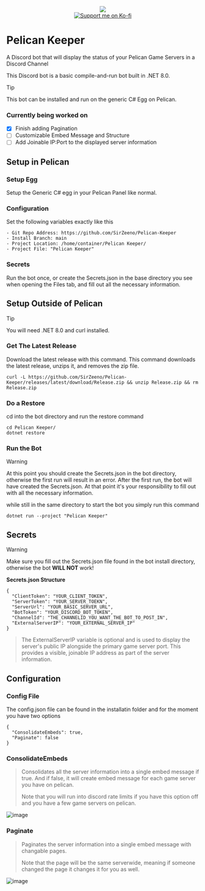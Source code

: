 <p align="center">
  <img src="https://github.com/user-attachments/assets/3eb050aa-40c6-496f-94a3-8404987a6bf6"/><br>
  <a href="https://ko-fi.com/sirzeeno" target="_blank">
    <img src="https://ko-fi.com/img/githubbutton_sm.svg" alt="Support me on Ko-fi" />
  </a>
</p>

# Pelican Keeper
A Discord bot that will display the status of your Pelican Game Servers in a Discord Channel

This Discord bot is a basic compile-and-run bot built in .NET 8.0.
> [!TIP]
> This bot can be installed and run on the generic C# Egg on Pelican.

### Currently being worked on
- [x] Finish adding Pagination
- [ ] Customizable Embed Message and Structure
- [ ] Add Joinable IP:Port to the displayed server information

## Setup in Pelican

### Setup Egg

Setup the Generic C# egg in your Pelican Panel like normal.

### Configuration

Set the following variables exactly like this
```
- Git Repo Address: https://github.com/SirZeeno/Pelican-Keeper
- Install Branch: main
- Project Location: /home/container/Pelican Keeper/
- Project File: "Pelican Keeper"
```
### Secrets

Run the bot once, or create the Secrets.json in the base directory you see when opening the Files tab, and fill out all the necessary information.

## Setup Outside of Pelican
> [!TIP]
> You will need .NET 8.0 and curl installed.

### Get The Latest Release

Download the latest release with this command. This command downloads the latest release, unzips it, and removes the zip file.
```
curl -L https://github.com/SirZeeno/Pelican-Keeper/releases/latest/download/Release.zip && unzip Release.zip && rm Release.zip
```

### Do a Restore

cd into the bot directory and run the restore command
```
cd Pelican Keeper/
dotnet restore
```

### Run the Bot
> [!WARNING]
> At this point you should create the Secrets.json in the bot directory, otherwise the first run will result in an error.
> After the first run, the bot will have created the Secrets.json. At that point it's your responsibility to fill out with all the necessary information.

while still in the same directory to start the bot you simply run this command
```
dotnet run --project "Pelican Keeper"
```

## Secrets

> [!WARNING]
> Make sure you fill out the Secrets.json file found in the bot install directory, otherwise the bot **WILL NOT** work!

**Secrets.json Structure**
```
{
  "ClientToken": "YOUR_CLIENT_TOKEN",
  "ServerToken": "YOUR_SERVER_TOEKN",
  "ServerUrl": "YOUR_BASIC_SERVER_URL",
  "BotToken": "YOUR_DISCORD_BOT_TOKEN",
  "ChannelId": "THE_CHANNELID_YOU_WANT_THE_BOT_TO_POST_IN",
  "ExternalServerIP": "YOUR_EXTERNAL_SERVER_IP"
}
```
> The ExternalServerIP variable is optional and is used to display the server's public IP alongside the primary game server port. This provides a visible, joinable IP address as part of the server information.

## Configuration

### Config File

The config.json file can be found in the installatin folder and for the moment you have two options

```
{
  "ConsolidateEmbeds": true,
  "Paginate": false
}
```
### ConsolidateEmbeds

> Consolidates all the server information into a single embed message if true. And if false, it will create embed message for each game server you have on pelican.
> 
> Note that you will run into discord rate limits if you have this option off and you have a few game servers on pelican.

![image](https://github.com/user-attachments/assets/9ec54b8d-48fa-424c-acd3-5bb12222f2ef)

### Paginate

> Paginates the server information into a single embed message with changable pages.
> 
> Note that the page will be the same serverwide, meaning if someone changed the page it changes it for you as well.

![image](https://github.com/user-attachments/assets/7cb58936-71f7-4378-9256-0a79c5056256)

